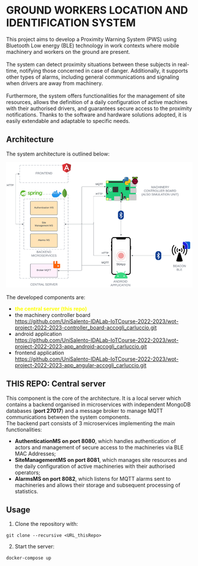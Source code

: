 # GROUND WORKERS LOCATION AND IDENTIFICATION SYSTEM

This project aims to develop a Proximity Warning System (PWS) using Bluetooth Low energy (BLE) technology in work contexts where mobile machinery and workers on the ground are present.\
\
The system can detect proximity situations between these subjects in real-time, notifying those concerned in case of danger. Additionally, it supports other types of alarms, including general communications and signaling when drivers are away from machinery.\
\
Furthermore, the system offers functionalities for the management of site resources, allows the definition of a daily configuration of active machines with their authorised drivers, and guarantees secure access to the proximity notifications. Thanks to the software and hardware solutions adopted, it is easily extendable and adaptable to specific needs. 
## Architecture
The system architecture is outlined below:

![alt text](images/image.png)

The developed components are:
* <b style="color: #FFFF00">the central server (this repo) </b>
* the machinery controller board\
https://github.com/UniSalento-IDALab-IoTCourse-2022-2023/wot-project-2022-2023-controller_board-accogli_carluccio.git
* android application\
https://github.com/UniSalento-IDALab-IoTCourse-2022-2023/wot-project-2022-2023-app_android-accogli_carluccio.git
* frontend application\
https://github.com/UniSalento-IDALab-IoTCourse-2022-2023/wot-project-2022-2023-app_angular-accogli_carluccio.git

## THIS REPO: Central server
This component is the core of the architecture. It is a local server which contains a backend organised in microservices with independent MongoDB databases (<b>port 27017</b>) and a message broker to manage MQTT communications between the system components.\
The backend part consists of 3 microservices implementing the main functionalities:
- <b>AuthenticationMS on port 8080</b>, which handles authentication of actors and management of secure access to the machineries via BLE MAC Addresses;
- <b>SiteManagementMS on port 8081</b>, which manages site resources and the daily configuration of active machineries with their authorised operators;
- <b>AlarmsMS on port 8082</b>, which listens for MQTT alarms sent to machineries and allows their storage and subsequent processing of statistics.


## Usage
1. Clone the repository with:
```
git clone --recursive <URL_thisRepo>
```
2. Start the server:
```
docker-compose up
```

